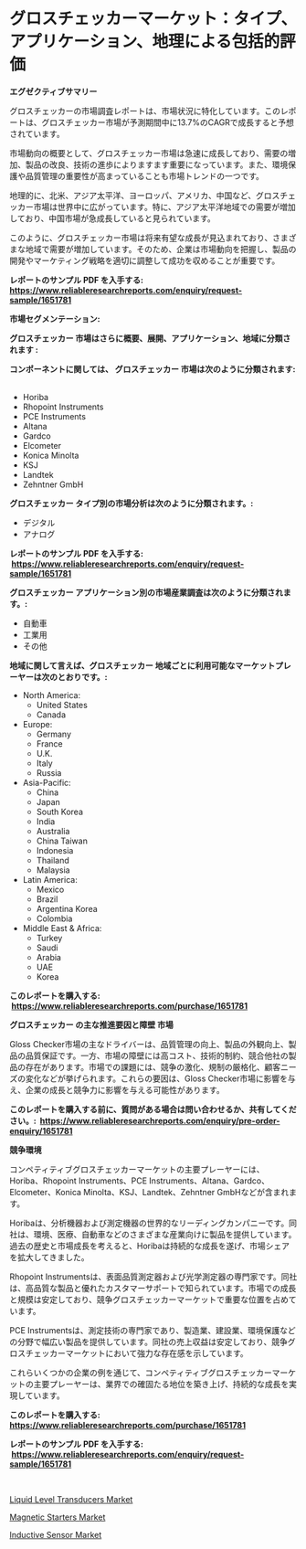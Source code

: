 <p><h1>グロスチェッカーマーケット：タイプ、アプリケーション、地理による包括的評価</h1></p><p><strong>エグゼクティブサマリー</strong></p>
<p><p>グロスチェッカーの市場調査レポートは、市場状況に特化しています。このレポートは、グロスチェッカー市場が予測期間中に13.7%のCAGRで成長すると予想されています。</p><p>市場動向の概要として、グロスチェッカー市場は急速に成長しており、需要の増加、製品の改良、技術の進歩によりますます重要になっています。また、環境保護や品質管理の重要性が高まっていることも市場トレンドの一つです。</p><p>地理的に、北米、アジア太平洋、ヨーロッパ、アメリカ、中国など、グロスチェッカー市場は世界中に広がっています。特に、アジア太平洋地域での需要が増加しており、中国市場が急成長していると見られています。</p><p>このように、グロスチェッカー市場は将来有望な成長が見込まれており、さまざまな地域で需要が増加しています。そのため、企業は市場動向を把握し、製品の開発やマーケティング戦略を適切に調整して成功を収めることが重要です。</p></p>
<p><strong>レポートのサンプル PDF を入手する: <a href="https://www.reliableresearchreports.com/enquiry/request-sample/1651781">https://www.reliableresearchreports.com/enquiry/request-sample/1651781</a></strong></p>
<p><strong>市場セグメンテーション:</strong></p>
<p><strong> グロスチェッカー 市場はさらに概要、展開、アプリケーション、地域に分類されます :</strong></p>
<p><strong>コンポーネントに関しては、 グロスチェッカー 市場は次のように分類されます: &nbsp;</strong></p>
<p><ul><li>Horiba</li><li>Rhopoint Instruments</li><li>PCE Instruments</li><li>Altana</li><li>Gardco</li><li>Elcometer</li><li>Konica Minolta</li><li>KSJ</li><li>Landtek</li><li>Zehntner GmbH</li></ul></p>
<p><strong> グロスチェッカー タイプ別の市場分析は次のように分類されます。:</strong></p>
<p><ul><li>デジタル</li><li>アナログ</li></ul></p>
<p><strong>レポートのサンプル PDF を入手する: &nbsp;<a href="https://www.reliableresearchreports.com/enquiry/request-sample/1651781">https://www.reliableresearchreports.com/enquiry/request-sample/1651781</a></strong></p>
<p><strong> グロスチェッカー アプリケーション別の市場産業調査は次のように分類されます。:</strong></p>
<p><ul><li>自動車</li><li>工業用</li><li>その他</li></ul></p>
<p><strong>地域に関して言えば、グロスチェッカー 地域ごとに利用可能なマーケットプレーヤーは次のとおりです。:</strong></p>
<p><ul>
    <li>
        North America:
        <ul>
            <li>United States</li>
            <li>Canada</li>
        </ul>
    </li>
    <li>
        Europe:
        <ul>
            <li>Germany</li>
            <li>France</li>
            <li>U.K.</li>
            <li>Italy</li>
            <li>Russia</li>
        </ul>
    </li>
    <li>
        Asia-Pacific:
        <ul>
            <li>China</li>
            <li>Japan</li>
            <li>South Korea</li>
            <li>India</li>
            <li>Australia</li>
            <li>China Taiwan</li>
            <li>Indonesia</li>
            <li>Thailand</li>
            <li>Malaysia</li>
        </ul>
    </li>
    <li>
        Latin America:
        <ul>
            <li>Mexico</li>
            <li>Brazil</li>
            <li>Argentina Korea</li>
            <li>Colombia</li>
        </ul>
    </li>
    <li>
        Middle East & Africa:
        <ul>
            <li>Turkey</li>
            <li>Saudi</li>
            <li>Arabia</li>
            <li>UAE</li>
            <li>Korea</li>
        </ul>
    </li>
    </ul></p>
<p><strong>このレポートを購入する: &nbsp;<a href="https://www.reliableresearchreports.com/purchase/1651781">https://www.reliableresearchreports.com/purchase/1651781</a></strong></p>
<p><strong>グロスチェッカー の主な推進要因と障壁 市場</strong></p>
<p><p>Gloss Checker市場の主なドライバーは、品質管理の向上、製品の外観向上、製品の品質保証です。一方、市場の障壁には高コスト、技術的制約、競合他社の製品の存在があります。市場での課題には、競争の激化、規制の厳格化、顧客ニーズの変化などが挙げられます。これらの要因は、Gloss Checker市場に影響を与え、企業の成長と競争力に影響を与える可能性があります。</p></p>
<p><strong>このレポートを購入する前に、質問がある場合は問い合わせるか、共有してください。:&nbsp; <a href="https://www.reliableresearchreports.com/enquiry/pre-order-enquiry/1651781">https://www.reliableresearchreports.com/enquiry/pre-order-enquiry/1651781</a></strong></p>
<p><strong>競争環境</strong></p>
<p><p>コンペティティブグロスチェッカーマーケットの主要プレーヤーには、Horiba、Rhopoint Instruments、PCE Instruments、Altana、Gardco、Elcometer、Konica Minolta、KSJ、Landtek、Zehntner GmbHなどが含まれます。</p><p>Horibaは、分析機器および測定機器の世界的なリーディングカンパニーです。同社は、環境、医療、自動車などのさまざまな産業向けに製品を提供しています。過去の歴史と市場成長を考えると、Horibaは持続的な成長を遂げ、市場シェアを拡大してきました。</p><p>Rhopoint Instrumentsは、表面品質測定器および光学測定器の専門家です。同社は、高品質な製品と優れたカスタマーサポートで知られています。市場での成長と規模は安定しており、競争グロスチェッカーマーケットで重要な位置を占めています。</p><p>PCE Instrumentsは、測定技術の専門家であり、製造業、建設業、環境保護などの分野で幅広い製品を提供しています。同社の売上収益は安定しており、競争グロスチェッカーマーケットにおいて強力な存在感を示しています。</p><p>これらいくつかの企業の例を通じて、コンペティティブグロスチェッカーマーケットの主要プレーヤーは、業界での確固たる地位を築き上げ、持続的な成長を実現しています。</p></p>
<p><strong>このレポートを購入する: &nbsp; <a href="https://www.reliableresearchreports.com/purchase/1651781">https://www.reliableresearchreports.com/purchase/1651781</a></strong></p>
<p><strong>レポートのサンプル PDF を入手する: &nbsp;<a href="https://www.reliableresearchreports.com/enquiry/request-sample/1651781">https://www.reliableresearchreports.com/enquiry/request-sample/1651781</a></strong><strong></strong></p>
<p>&nbsp;</p>
<p><p><a href="https://github.com/Airanohannonzb68e5pb53oc1/Market-Research-Report-List-1/blob/main/liquid-level-transducers-market.md">Liquid Level Transducers Market</a></p><p><a href="https://github.com/ChiragRP21/Market-Research-Report-List-3/blob/main/magnetic-starters-market.md">Magnetic Starters Market</a></p><p><a href="https://github.com/fiixsa/Market-Research-Report-List-2/blob/main/inductive-sensor-market.md">Inductive Sensor Market</a></p></p>